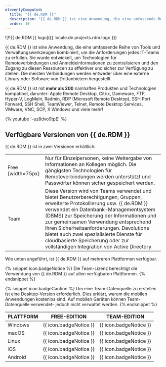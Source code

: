 ```yaml
---
eleventyComputed:
  title: "{{ de.RDM }}"
  description: "{{ de.RDM }} ist eine Anwendung, die eine umfassende Reihe von Tools und Verwaltungswerkzeugen kombiniert, um die Anforderungen jedes IT-Teams zu erfüllen. Sie wurde entwickelt, um Technologien für Remoteverbindungen und Anmeldeinformationen zu zentralisieren und den Zugang zu diesen Ressourcen zu effektiver und sicher zur Verfügung zu stellen."
  order: 10
---
```


![!!{{ de.RDM }} logo]({{ locale.de.projects.rdm.logo }})

{{ de.RDM }} ist eine Anwendung, die eine umfassende Reihe von Tools und Verwaltungswerkzeugen kombiniert, um die
Anforderungen jedes IT-Teams zu erfüllen. Sie wurde entwickelt, um Technologien für Remoteverbindungen und
Anmeldeinformationen zu zentralisieren und den Zugang zu diesen Ressourcen zu effektiver und sicher zur Verfügung zu
stellen. Die meisten Verbindungen werden entweder über eine externe Library oder Software von Drittanbietern
hergestellt.

{{ de.RDM }} ist mit **mehr als 200** namhaften Produkten und Technologien kompatibel, darunter: Apple Remote Desktop,
Citrix, Dameware, FTP, Hyper-V, LogMeIn, Radmin, RDP (Microsoft Remote Desktop), SSH Port Forward, SSH Shell,
TeamViewer, Telnet, Remote Desktop Services, VMware, VNC, SCP, X Windows und viele mehr!

{% youtube '-uz8dvo9tpE' %}

## Verfügbare Versionen von {{ de.RDM }}

{{ de.RDM }} ist in zwei Versionen erhältlich:

|                   |                                                                                                                                                                                                                                                                                                                                                                                                                                          |
|-------------------|------------------------------------------------------------------------------------------------------------------------------------------------------------------------------------------------------------------------------------------------------------------------------------------------------------------------------------------------------------------------------------------------------------------------------------------|
| Free {width=75px} | Nur für Einzelpersonen, keine Weitergabe von Informationen an Kollegen möglich. Die gängigsten Technologien für Remoteverbindungen werden unterstützt und Passwörter können sicher gespeichert werden.                                                                                                                                                                                                                                   |
| Team              | Diese Version wird von Teams verwendet und bietet Benutzerberechtigungen, Gruppen, erweiterte Protokollierung usw. {{ de.RDM }} verwendet ein Datenbank-Managementsystem (DBMS) zur Speicherung der Informationen und zur gemeinsamen Verwendung entsprechend Ihren Sicherheitsanforderungen. Devolutions bietet auch zwei spezialisierte Dienste für cloudbasierte Speicherung oder zur vollständigen Integration von Active Directory. |

Wie unten angeführt, ist {{ de.RDM }} auf mehreren Plattformen verfügbar.

{% snippet icon.badgeNotice %}
Die Team-Lizenz berechtigt die Verwendung von {{ de.RDM }} auf allen verfügbaren Plattformen.
{% endsnippet %}

{% snippet icon.badgeCaution %}
Um eine Team-Datenquelle zu erstellen ist eine Desktop-Version erforderlich. Dies erklärt, warum die mobilen Anwendungen
kostenlos sind. Auf mobilen Geräten können Team-Datenquelle verwendet- jedoch nicht verwaltet werden.
{% endsnippet %}

| PLATTFORM |      FREE-EDITION      |      TEAM-EDITION      |
|-----------|:----------------------:|:----------------------:|
| Windows   | {{ icon.badgeNotice }} | {{ icon.badgeNotice }} |
| macOS     | {{ icon.badgeNotice }} | {{ icon.badgeNotice }} |
| Linux     | {{ icon.badgeNotice }} | {{ icon.badgeNotice }} |
| iOS       | {{ icon.badgeNotice }} | {{ icon.badgeNotice }} |
| Android   | {{ icon.badgeNotice }} | {{ icon.badgeNotice }} |
